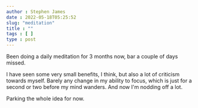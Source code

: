 ```yaml
---
author : Stephen James
date : 2022-05-18T05:25:52
slug: "meditation" 
title : ""
tags : [ ]
type : post
---
```

Been doing a daily meditation for 3 months now, bar a couple of days missed.

I have seen some very small benefits, I think, but also a lot of criticism towards myself. Barely any change in my ability to focus, which is just for a second or two before my mind wanders. And now I'm nodding off a lot.

Parking the whole idea for now.